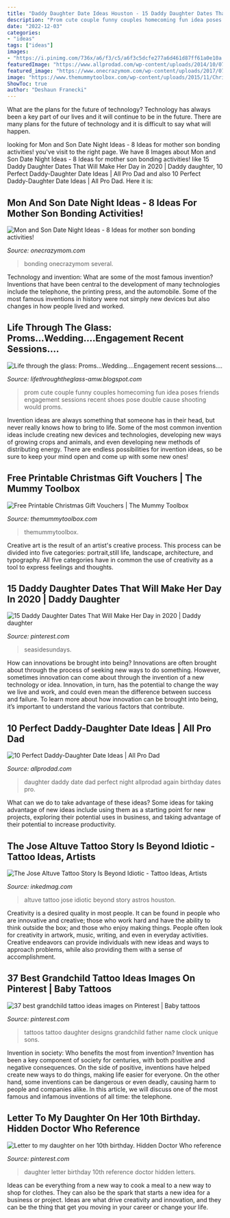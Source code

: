```yaml
---
title: "Daddy Daughter Date Ideas Houston - 15 Daddy Daughter Dates That Will Make Her Day In 2020"
description: "Prom cute couple funny couples homecoming fun idea poses friends engagement sessions recent shoes pose double cause shooting would proms"
date: "2022-12-03"
categories:
- "ideas"
tags: ["ideas"]
images:
- "https://i.pinimg.com/736x/a6/f3/c5/a6f3c5dcfe277a6d461d87ff61a0e10a.jpg"
featuredImage: "https://www.allprodad.com/wp-content/uploads/2014/10/07-16-18-daddy-daughter-date-night-1000x500.jpg"
featured_image: "https://www.onecrazymom.com/wp-content/uploads/2017/07/mother-and-son-date-night-ideas.jpg"
image: "https://www.themummytoolbox.com/wp-content/uploads/2015/11/Christmas-gift-vouchers-printables.jpg"
ShowToc: true
author: "Deshaun Franecki"
---
```



What are the plans for the future of technology?
Technology has always been a key part of our lives and it will continue to be in the future. There are many plans for the future of technology and it is difficult to say what will happen.

	

		
looking for Mon and Son Date Night Ideas - 8 Ideas for mother son bonding activities! you've visit to the right page. We have 8 Images about Mon and Son Date Night Ideas - 8 Ideas for mother son bonding activities! like 15 Daddy Daughter Dates That Will Make Her Day in 2020 | Daddy daughter, 10 Perfect Daddy-Daughter Date Ideas | All Pro Dad and also 10 Perfect Daddy-Daughter Date Ideas | All Pro Dad. Here it is:
		
    
## Mon And Son Date Night Ideas - 8 Ideas For Mother Son Bonding Activities!

<img loading=lazy src="https://www.onecrazymom.com/wp-content/uploads/2017/07/mother-and-son-date-night-ideas.jpg" onerror="this.onerror=null;this.src='https://tse3.mm.bing.net/th?id=OIP.YPwfMP1wJd6BBG2hITZjkAHaLH&amp;pid=15.1';" alt="Mon and Son Date Night Ideas - 8 Ideas for mother son bonding activities!">

_Source: onecrazymom.com_

>bonding onecrazymom several. 

	

Technology and invention: What are some of the most famous invention?
Inventions that have been central to the development of many technologies include the telephone, the printing press, and the automobile. Some of the most famous inventions in history were not simply new devices but also changes in how people lived and worked.

    
## Life Through The Glass: Proms...Wedding....Engagement Recent Sessions....

<img loading=lazy src="http://1.bp.blogspot.com/-F6Zb6brfShA/UXtCZUARcWI/AAAAAAAABU8/XMab8AcA_Dg/s1600/1wmDSC_4965.JPG" onerror="this.onerror=null;this.src='https://tse1.mm.bing.net/th?id=OIP.Z0gas9vF_B_SyPhWLiUGCQHaKr&amp;pid=15.1';" alt="Life through the glass: Proms...Wedding....Engagement recent sessions....">

_Source: lifethroughtheglass-amw.blogspot.com_

>prom cute couple funny couples homecoming fun idea poses friends engagement sessions recent shoes pose double cause shooting would proms. 

	

Invention ideas are always something that someone has in their head, but never really knows how to bring to life. Some of the most common invention ideas include creating new devices and technologies, developing new ways of growing crops and animals, and even developing new methods of distributing energy. There are endless possibilities for invention ideas, so be sure to keep your mind open and come up with some new ones!

    
## Free Printable Christmas Gift Vouchers | The Mummy Toolbox

<img loading=lazy src="https://www.themummytoolbox.com/wp-content/uploads/2015/11/Christmas-gift-vouchers-printables.jpg" onerror="this.onerror=null;this.src='https://tse2.mm.bing.net/th?id=OIP._bMnd_eGco7yvDmnwsI7tAHaFe&amp;pid=15.1';" alt="Free Printable Christmas Gift Vouchers | The Mummy Toolbox">

_Source: themummytoolbox.com_

>themummytoolbox. 

	

Creative art is the result of an artist's creative process. This process can be divided into five categories: portrait,still life, landscape, architecture, and typography. All five categories have in common the use of creativity as a tool to express feelings and thoughts.

    
## 15 Daddy Daughter Dates That Will Make Her Day In 2020 | Daddy Daughter

<img loading=lazy src="https://i.pinimg.com/originals/19/61/cf/1961cfc481fd4661a8052386a6959424.jpg" onerror="this.onerror=null;this.src='https://tse1.mm.bing.net/th?id=OIP.M7ueqHwQiXChinVyDqEajAHaNZ&amp;pid=15.1';" alt="15 Daddy Daughter Dates That Will Make Her Day in 2020 | Daddy daughter">

_Source: pinterest.com_

>seasidesundays. 

	

How can innovations be brought into being?
Innovations are often brought about through the process of seeking new ways to do something. However, sometimes innovation can come about through the invention of a new technology or idea. Innovation, in turn, has the potential to change the way we live and work, and could even mean the difference between success and failure. To learn more about how innovation can be brought into being, it’s important to understand the various factors that contribute.

    
## 10 Perfect Daddy-Daughter Date Ideas | All Pro Dad

<img loading=lazy src="https://www.allprodad.com/wp-content/uploads/2014/10/07-16-18-daddy-daughter-date-night-1000x500.jpg" onerror="this.onerror=null;this.src='https://tse1.mm.bing.net/th?id=OIP.7KwbJfGD_sneEz9mKY7PBAHaDt&amp;pid=15.1';" alt="10 Perfect Daddy-Daughter Date Ideas | All Pro Dad">

_Source: allprodad.com_

>daughter daddy date dad perfect night allprodad again birthday dates pro. 

	

What can we do to take advantage of these ideas?
Some ideas for taking advantage of new ideas include using them as a starting point for new projects, exploring their potential uses in business, and taking advantage of their potential to increase productivity.

    
## The Jose Altuve Tattoo Story Is Beyond Idiotic - Tattoo Ideas, Artists

<img loading=lazy src="https://www.inkedmag.com/.image/t_share/MTcwNTUxNTkyNzg3OTEyNDc2/altuve.png" onerror="this.onerror=null;this.src='https://tse2.mm.bing.net/th?id=OIP.a2aU0YTHdwUA7z7-MXgkfAHaD4&amp;pid=15.1';" alt="The Jose Altuve Tattoo Story Is Beyond Idiotic - Tattoo Ideas, Artists">

_Source: inkedmag.com_

>altuve tattoo jose idiotic beyond story astros houston. 

	

Creativity is a desired quality in most people. It can be found in people who are innovative and creative; those who work hard and have the ability to think outside the box; and those who enjoy making things. People often look for creativity in artwork, music, writing, and even in everyday activities. Creative endeavors can provide individuals with new ideas and ways to approach problems, while also providing them with a sense of accomplishment.

    
## 37 Best Grandchild Tattoo Ideas Images On Pinterest | Baby Tattoos

<img loading=lazy src="https://i.pinimg.com/736x/a6/f3/c5/a6f3c5dcfe277a6d461d87ff61a0e10a.jpg" onerror="this.onerror=null;this.src='https://tse3.mm.bing.net/th?id=OIP.Y4V0Nj9CC6XwJIFKOk5a7wHaIW&amp;pid=15.1';" alt="37 best grandchild tattoo ideas images on Pinterest | Baby tattoos">

_Source: pinterest.com_

>tattoos tattoo daughter designs grandchild father name clock unique sons. 

	

Invention in society: Who benefits the most from invention?
Invention has been a key component of society for centuries, with both positive and negative consequences. On the side of positive, inventions have helped create new ways to do things, making life easier for everyone. On the other hand, some inventions can be dangerous or even deadly, causing harm to people and companies alike. In this article, we will discuss one of the most famous and infamous inventions of all time: the telephone.

    
## Letter To My Daughter On Her 10th Birthday. Hidden Doctor Who Reference

<img loading=lazy src="https://i.pinimg.com/736x/57/60/d8/5760d8caa6a68af7532aa5b19d4296f3--letter-to-my-daughter-th-birthday.jpg" onerror="this.onerror=null;this.src='https://tse1.mm.bing.net/th?id=OIP.pCwmbTdZpnkV0VnTlB3RCQHaJ4&amp;pid=15.1';" alt="Letter to my daughter on her 10th birthday. Hidden Doctor Who reference">

_Source: pinterest.com_

>daughter letter birthday 10th reference doctor hidden letters. 

	

Ideas can be everything from a new way to cook a meal to a new way to shop for clothes. They can also be the spark that starts a new idea for a business or project. Ideas are what drive creativity and innovation, and they can be the thing that get you moving in your career or change your life.

